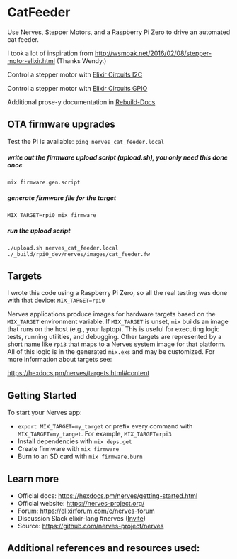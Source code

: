 # CatFeeder

Use Nerves, Stepper Motors, and a Raspberry Pi Zero to drive an automated cat feeder.

I took a lot of inspiration from http://wsmoak.net/2016/02/08/stepper-motor-elixir.html (Thanks Wendy.)

Control a stepper motor with [Elixir Circuits I2C](https://github.com/elixir-circuits/circuits_i2c#elixir-circuits---i2c)

Control a stepper motor with [Elixir Circuits GPIO](https://github.com/elixir-circuits/circuits_gpio)

Additional prose-y documentation in [Rebuild-Docs](docs/Rebuild-Docs.md)

## OTA firmware upgrades

Test the Pi is available:
`ping nerves_cat_feeder.local`

##### write out the firmware upload script (upload.sh), you only need this done once
`mix firmware.gen.script`
##### generate firmware file for the target
`MIX_TARGET=rpi0 mix firmware`
##### run the upload script
`./upload.sh nerves_cat_feeder.local ./_build/rpi0_dev/nerves/images/cat_feeder.fw`

## Targets

I wrote this code using a Raspberry Pi Zero, so all the real testing was done with that device: `MIX_TARGET=rpi0`

Nerves applications produce images for hardware targets based on the
`MIX_TARGET` environment variable. If `MIX_TARGET` is unset, `mix` builds an
image that runs on the host (e.g., your laptop). This is useful for executing
logic tests, running utilities, and debugging. Other targets are represented by
a short name like `rpi3` that maps to a Nerves system image for that platform.
All of this logic is in the generated `mix.exs` and may be customized. For more
information about targets see:

https://hexdocs.pm/nerves/targets.html#content

## Getting Started

To start your Nerves app:
  * `export MIX_TARGET=my_target` or prefix every command with
    `MIX_TARGET=my_target`. For example, `MIX_TARGET=rpi3`
  * Install dependencies with `mix deps.get`
  * Create firmware with `mix firmware`
  * Burn to an SD card with `mix firmware.burn`

## Learn more

  * Official docs: https://hexdocs.pm/nerves/getting-started.html
  * Official website: https://nerves-project.org/
  * Forum: https://elixirforum.com/c/nerves-forum
  * Discussion Slack elixir-lang #nerves ([Invite](https://elixir-slackin.herokuapp.com/))
  * Source: https://github.com/nerves-project/nerves

## Additional references and resources used:
